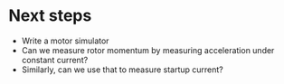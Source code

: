 # Next steps
- Write a motor simulator
- Can we measure rotor momentum by measuring acceleration under constant
  current?
- Similarly, can we use that to measure startup current?

